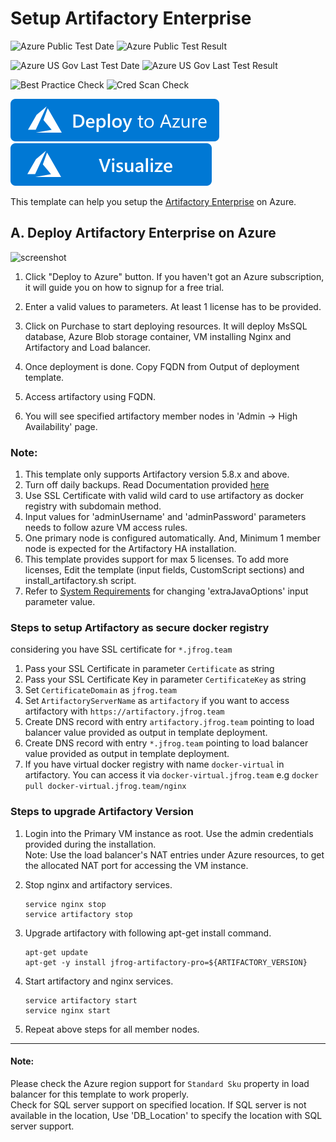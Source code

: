 # Setup Artifactory Enterprise

![Azure Public Test Date](https://azurequickstartsservice.blob.core.windows.net/badges/artifactory-enterprise/PublicLastTestDate.svg)
![Azure Public Test Result](https://azurequickstartsservice.blob.core.windows.net/badges/artifactory-enterprise/PublicDeployment.svg)

![Azure US Gov Last Test Date](https://azurequickstartsservice.blob.core.windows.net/badges/artifactory-enterprise/FairfaxLastTestDate.svg)
![Azure US Gov Last Test Result](https://azurequickstartsservice.blob.core.windows.net/badges/artifactory-enterprise/FairfaxDeployment.svg)

![Best Practice Check](https://azurequickstartsservice.blob.core.windows.net/badges/artifactory-enterprise/BestPracticeResult.svg)
![Cred Scan Check](https://azurequickstartsservice.blob.core.windows.net/badges/artifactory-enterprise/CredScanResult.svg)

[![Deploy To Azure](https://raw.githubusercontent.com/Azure/azure-quickstart-templates/master/1-CONTRIBUTION-GUIDE/images/deploytoazure.svg?sanitize=true)]("https://portal.azure.com/#create/Microsoft.Template/uri/https%3A%2F%2Fraw.githubusercontent.com%2FAzure%2Fazure-quickstart-templates%2Fmaster%2Fartifactory-enterprise%2Fazuredeploy.json")
[![Visualize](https://raw.githubusercontent.com/Azure/azure-quickstart-templates/master/1-CONTRIBUTION-GUIDE/images/visualizebutton.svg?sanitize=true)]("http://armviz.io/#/?load=https%3A%2F%2Fraw.githubusercontent.com%2FAzure%2Fazure-quickstart-templates%2Fmaster%2Fartifactory-enterprise%2Fazuredeploy.json")

This template can help you setup the
[Artifactory Enterprise](https://jfrog.com/artifactory) on Azure.

## A. Deploy Artifactory Enterprise on Azure

![screenshot](images/HA_Diagram.png)

1. Click "Deploy to Azure" button. If you haven't got an Azure subscription, it
   will guide you on how to signup for a free trial.

2. Enter a valid values to parameters. At least 1 license has to be provided.

3. Click on Purchase to start deploying resources. It will deploy MsSQL
   database, Azure Blob storage container, VM installing Nginx and Artifactory
   and Load balancer.

4. Once deployment is done. Copy FQDN from Output of deployment template.

5. Access artifactory using FQDN.

6. You will see specified artifactory member nodes in 'Admin -> High
   Availability' page.

### Note:

1. This template only supports Artifactory version 5.8.x and above.
2. Turn off daily backups. Read Documentation provided
   [here](https://www.jfrog.com/confluence/display/RTF/Managing+Backups)
3. Use SSL Certificate with valid wild card to use artifactory as docker
   registry with subdomain method.
4. Input values for 'adminUsername' and 'adminPassword' parameters needs to
   follow azure VM access rules.
5. One primary node is configured automatically. And, Minimum 1 member node is
   expected for the Artifactory HA installation.
6. This template provides support for max 5 licenses. To add more licenses, Edit
   the template (input fields, CustomScript sections) and install_artifactory.sh
   script.
7. Refer to
   [System Requirements](https://www.jfrog.com/confluence/display/RTF/System+Requirements)
   for changing 'extraJavaOptions' input parameter value.

### Steps to setup Artifactory as secure docker registry

considering you have SSL certificate for `*.jfrog.team`

1. Pass your SSL Certificate in parameter `Certificate` as string
2. Pass your SSL Certificate Key in parameter `CertificateKey` as string
3. Set `CertificateDomain` as `jfrog.team`
4. Set `ArtifactoryServerName` as `artifactory` if you want to access
   artifactory with `https://artifactory.jfrog.team`
5. Create DNS record with entry `artifactory.jfrog.team` pointing to load
   balancer value provided as output in template deployment.
6. Create DNS record with entry `*.jfrog.team` pointing to load balancer value
   provided as output in template deployment.
7. If you have virtual docker registry with name `docker-virtual` in
   artifactory. You can access it via `docker-virtual.jfrog.team` e.g
   `docker pull docker-virtual.jfrog.team/nginx`

### Steps to upgrade Artifactory Version

1. Login into the Primary VM instance as root. Use the admin credentials
   provided during the installation.  
   Note: Use the load balancer's NAT entries under Azure resources, to get the
   allocated NAT port for accessing the VM instance.

2. Stop nginx and artifactory services.

   ```
   service nginx stop
   service artifactory stop
   ```

3. Upgrade artifactory with following apt-get install command.
   ```
   apt-get update
   apt-get -y install jfrog-artifactory-pro=${ARTIFACTORY_VERSION}
   ```
4. Start artifactory and nginx services.
   ```
   service artifactory start
   service nginx start
   ```
5. Repeat above steps for all member nodes.

---

#### Note:

Please check the Azure region support for `Standard Sku` property in load
balancer for this template to work properly.  
Check for SQL server support on specified location. If SQL server is not
available in the location, Use 'DB_Location' to specify the location with SQL
server support.
